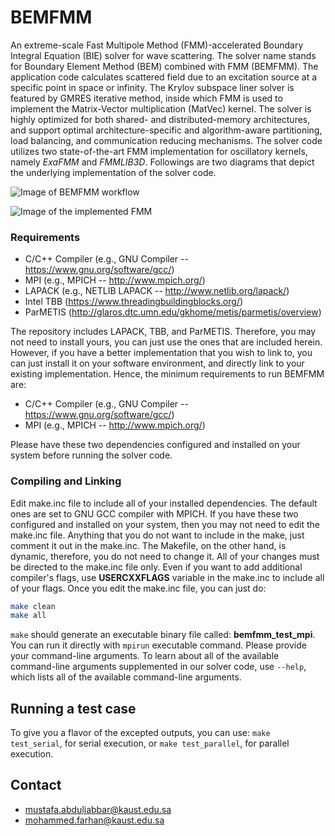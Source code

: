 # BEMFMM #

An extreme-scale Fast Multipole Method (FMM)-accelerated Boundary Integral Equation (BIE) solver for wave scattering. The solver name stands for Boundary Element Method (BEM) combined with FMM (BEMFMM). The application code calculates scattered field due to an excitation source at a specific point in space or infinity. The Krylov subspace liner solver is featured by GMRES iterative method, inside which FMM is used to implement the Matrix-Vector multiplication (MatVec) kernel. The solver is highly optimized for both shared- and distributed-memory architectures, and support optimal architecture-specific and algorithm-aware partitioning, load balancing, and communication reducing mechanisms. The solver code utilizes two state-of-the-art FMM implementation for oscillatory kernels, namely *ExaFMM* and *FMMLIB3D*. Followings are two diagrams that depict the underlying implementation of the solver code.

![Image of BEMFMM workflow](https://github.com/ecrc/BEMFMM/blob/master/img/workflow.png)

![Image of the implemented FMM](https://github.com/ecrc/BEMFMM/blob/master/img/fmmG.png)

### Requirements ###

* C/C++ Compiler (e.g., GNU Compiler -- https://www.gnu.org/software/gcc/)
* MPI  (e.g., MPICH -- http://www.mpich.org/)
* LAPACK (e.g., NETLIB LAPACK -- http://www.netlib.org/lapack/)
* Intel TBB (https://www.threadingbuildingblocks.org/)
* ParMETIS (http://glaros.dtc.umn.edu/gkhome/metis/parmetis/overview)

The repository includes LAPACK, TBB, and ParMETIS. Therefore, you may not need to install yours, you can just use the ones that are included herein. However, if you have a better implementation that you wish to link to, you can just install it on your software environment, and directly link to your existing implementation. Hence, the minimum requirements to run BEMFMM are:

* C/C++ Compiler (e.g., GNU Compiler -- https://www.gnu.org/software/gcc/)
* MPI  (e.g., MPICH -- http://www.mpich.org/)

Please have these two dependencies configured and installed on your system before running the solver code.

### Compiling and Linking ###

Edit make.inc file to include all of your installed dependencies. The default ones are set to GNU GCC compiler with MPICH. If you have these two configured and installed on your system, then you may not need to edit the make.inc file. Anything that you do not want to include in the make, just comment it out in the make.inc. The Makefile, on the other hand, is dynamic, therefore, you do not need to change it. All of your changes must be directed to the make.inc file only. Even if you want to add additional compiler's flags, use **USERCXXFLAGS** variable in the make.inc to include all of your flags. Once you edit the make.inc file, you can just do:

```bash
make clean
make all
```

`make` should generate an executable binary file called: **bemfmm_test_mpi**. You can run it directly with `mpirun` executable command. Please provide your command-line arguments. To learn about all of the available command-line arguments supplemented in our solver code, use `--help`, which lists all of the available command-line arguments.

## Running a test case ###

To give you a flavor of the excepted outputs, you can use: `make test_serial`, for serial execution, or `make test_parallel`, for parallel execution.

## Contact ###

* mustafa.abduljabbar@kaust.edu.sa
* mohammed.farhan@kaust.edu.sa
